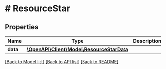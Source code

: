 # # ResourceStar

## Properties

Name | Type | Description | Notes
------------ | ------------- | ------------- | -------------
**data** | [**\OpenAPI\Client\Model\ResourceStarData**](ResourceStarData.md) |  | [optional]

[[Back to Model list]](../../README.md#models) [[Back to API list]](../../README.md#endpoints) [[Back to README]](../../README.md)
